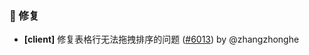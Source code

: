 ### 🐛 修复

- **[client]** 修复表格行无法拖拽排序的问题 ([#6013](https://github.com/nocobase/nocobase/pull/6013)) by @zhangzhonghe

